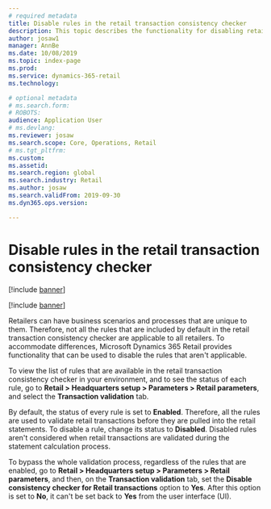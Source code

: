 ```yaml
---
# required metadata
title: Disable rules in the retail transaction consistency checker
description: This topic describes the functionality for disabling retail transaction consistency checker rules in Microsoft Dynamics 365 Retail.
author: josaw1
manager: AnnBe
ms.date: 10/08/2019
ms.topic: index-page
ms.prod: 
ms.service: dynamics-365-retail
ms.technology: 

# optional metadata
# ms.search.form: 
# ROBOTS: 
audience: Application User
# ms.devlang: 
ms.reviewer: josaw
ms.search.scope: Core, Operations, Retail
# ms.tgt_pltfrm: 
ms.custom: 
ms.assetid: 
ms.search.region: global
ms.search.industry: Retail
ms.author: josaw
ms.search.validFrom: 2019-09-30
ms.dyn365.ops.version: 

---
```


# Disable rules in the retail transaction consistency checker 

[!include [banner](../includes/banner.md)]

[!include [banner](../includes/preview-banner.md)]

Retailers can have business scenarios and processes that are unique to them. Therefore, not all the rules that are included by default in the retail transaction consistency checker are applicable to all retailers. To accommodate differences, Microsoft Dynamics 365 Retail provides functionality that can be used to disable the rules that aren't applicable.

To view the list of rules that are available in the retail transaction consistency checker in your environment, and to see the status of each rule, go to **Retail \> Headquarters setup \> Parameters \> Retail parameters**, and select the **Transaction validation** tab.

By default, the status of every rule is set to **Enabled**. Therefore, all the rules are used to validate retail transactions before they are pulled into the retail statements. To disable a rule, change its status to **Disabled**. Disabled rules aren't considered when retail transactions are validated during the statement calculation process.

To bypass the whole validation process, regardless of the rules that are enabled, go to **Retail \> Headquarters setup \> Parameters \> Retail parameters**, and then, on the **Transaction validation** tab, set the **Disable consistency checker for Retail transactions** option to **Yes**. After this option is set to **No**, it can't be set back to **Yes** from the user interface (UI).

